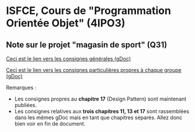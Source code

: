 <h1>ISFCE, Cours de "Programmation Orientée Objet" (4IPO3)</h1>

<h2>Note sur le projet "magasin de sport" (Q31)</h2>

<p>
<a href="https://docs.google.com/document/d/14RvysK6YgFtlqI_Vq2IyCixWvjLkhWMZbOaULBg1P2o/edit?usp=sharing" target="_blank">
Ceci est le lien vers les consignes générales (gDoc) 
</a>
</p>

<p>
<a href="https://docs.google.com/document/d/13IC2pJ2FqyQJ833j1y0Ri2fKEOyNNp0KV6lDLSWfnFo/edit?usp=sharing" target="_blank">
Ceci est le lien vers les consignes particulières propres à chaque groupe (gDoc) 
</a>
</p>

Remarques : 
<ul>
<li>Les consignes propres au <strong>chapitre 17</strong> (Design Pattern) sont maintenant publiées.</li>
<li>Les consignes relatives aux <strong>trois chapitres 11, 13 et 17</strong> 
sont rassemblées dans les mêmes gDoc mais en tant que chapitres séparés. Allez donc bien voir en fin de document.</li>
</ul>
